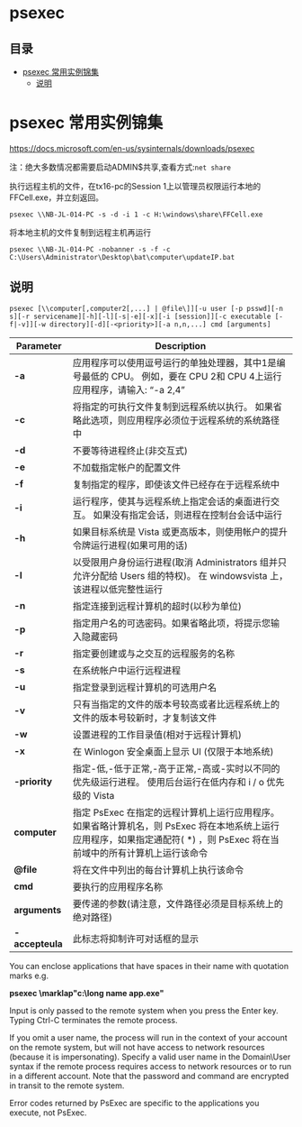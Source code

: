 # psexec

## 目录

-   [psexec 常用实例锦集](#psexec-常用实例锦集)
    -   [说明](#说明)

# psexec 常用实例锦集

<https://docs.microsoft.com/en-us/sysinternals/downloads/psexec>

注：绝大多数情况都需要启动ADMIN\$共享,查看方式:`net share`

执行远程主机的文件，在tx16-pc的Session 1上以管理员权限运行本地的FFCell.exe，并立刻返回。

```纯文本
psexec \\NB-JL-014-PC -s -d -i 1 -c H:\windows\share\FFCell.exe
```

将本地主机的文件复制到远程主机再运行

```纯文本
psexec \\NB-JL-014-PC -nobanner -s -f -c C:\Users\Administrator\Desktop\bat\computer\updateIP.bat
```

## 说明

```纯文本
psexec [\\computer[,computer2[,...] | @file\]][-u user [-p psswd][-n s][-r servicename][-h][-l][-s|-e][-x][-i [session]][-c executable [-f|-v]][-w directory][-d][-<priority>][-a n,n,...] cmd [arguments]
```

| Parameter        | Description                                                                                           |
| ---------------- | ----------------------------------------------------------------------------------------------------- |
| ​**-a**          | 应用程序可以使用逗号运行的单独处理器，其中1是编号最低的 CPU。 例如，要在 CPU 2和 CPU 4上运行应用程序，请输入: “-a 2,4”                             |
| ​**-c**          | 将指定的可执行文件复制到远程系统以执行。 如果省略此选项，则应用程序必须位于远程系统的系统路径中                                                      |
| ​**-d**          | 不要等待进程终止(非交互式)                                                                                        |
| ​**-e**          | 不加载指定帐户的配置文件                                                                                          |
| ​**-f**          | 复制指定的程序，即使该文件已经存在于远程系统中                                                                               |
| ​**-i**          | 运行程序，使其与远程系统上指定会话的桌面进行交互。 如果没有指定会话，则进程在控制台会话中运行                                                       |
| ​**-h**          | 如果目标系统是 Vista 或更高版本，则使用帐户的提升令牌运行进程(如果可用的话)                                                            |
| ​**-l**          | 以受限用户身份运行进程(取消 Administrators 组并只允许分配给 Users 组的特权)。 在 windowsvista 上，该进程以低完整性运行                       |
| ​**-n**          | 指定连接到远程计算机的超时(以秒为单位)                                                                                  |
| ​**-p**          | 指定用户名的可选密码。如果省略此项，将提示您输入隐藏密码                                                                          |
| ​**-r**          | 指定要创建或与之交互的远程服务的名称                                                                                    |
| ​**-s**          | 在系统帐户中运行远程进程                                                                                          |
| ​**-u**          | 指定登录到远程计算机的可选用户名                                                                                      |
| ​**-v**          | 只有当指定的文件的版本号较高或者比远程系统上的文件的版本号较新时，才复制该文件                                                               |
| ​**-w**          | 设置进程的工作目录值(相对于远程计算机)                                                                                  |
| ​**-x**          | 在 Winlogon 安全桌面上显示 UI (仅限于本地系统)                                                                       |
| ​**-priority**   | 指定-低,-低于正常,-高于正常,-高或-实时以不同的优先级运行进程。 使用后台运行在低内存和 i / o 优先级的 Vista                                      |
| ​**computer**    | 指定 PsExec 在指定的远程计算机上运行应用程序。 如果省略计算机名，则 PsExec 将在本地系统上运行应用程序，如果指定通配符( \*) ，则 PsExec 将在当前域中的所有计算机上运行该命令 |
| ​**@file**       | 将在文件中列出的每台计算机上执行该命令                                                                                   |
| ​**cmd**         | 要执行的应用程序名称                                                                                            |
| ​**arguments**   | 要传递的参数(请注意，文件路径必须是目标系统上的绝对路径)                                                                         |
| ​**-accepteula** | 此标志将抑制许可对话框的显示                                                                                        |

You can enclose applications that have spaces in their name with quotation marks e.g.

**psexec \marklap"c:\long name app.exe"**

Input is only passed to the remote system when you press the Enter key. Typing Ctrl-C terminates the remote process.

If you omit a user name, the process will run in the context of your account on the remote system, but will not have access to network resources (because it is impersonating). Specify a valid user name in the Domain\User syntax if the remote process requires access to network resources or to run in a different account. Note that the password and command are encrypted in transit to the remote system.

Error codes returned by PsExec are specific to the applications you execute, not PsExec.

